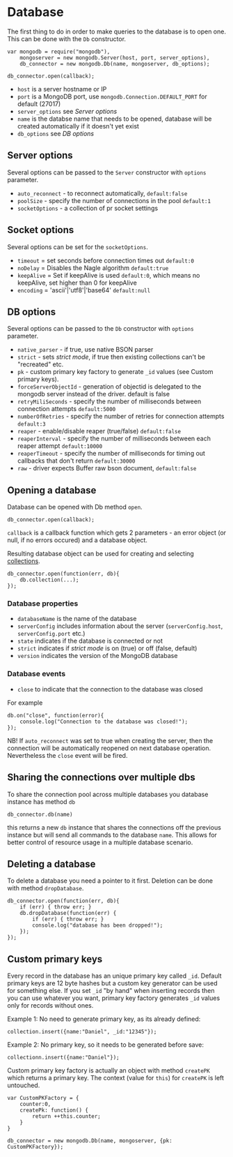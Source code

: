 Database
========

The first thing to do in order to make queries to the database is to open one. This can be done with the `Db` constructor.

    var mongodb = require("mongodb"),
        mongoserver = new mongodb.Server(host, port, server_options),
        db_connector = new mongodb.Db(name, mongoserver, db_options);
        
    db_connector.open(callback);
    
* `host` is a server hostname or IP
* `port` is a MongoDB port, use `mongodb.Connection.DEFAULT_PORT` for default (27017)
* `server_options` see *Server options*
* `name` is the databse name that needs to be opened, database will be created automatically if it doesn't yet exist
* `db_options` see *DB options*

## Server options
Several options can be passed to the `Server` constructor with `options` parameter.  
  
* `auto_reconnect` - to reconnect automatically, `default:false`
* `poolSize` - specify the number of connections in the pool `default:1`
* `socketOptions` - a collection of pr socket settings

## Socket options
Several options can be set for the `socketOptions`.

* `timeout` = set seconds before connection times out `default:0`
* `noDelay` = Disables the Nagle algorithm `default:true`
* `keepAlive` = Set if keepAlive is used `default:0`, which means no keepAlive, set higher than 0 for keepAlive
* `encoding` = 'ascii'|'utf8'|'base64' `default:null`

## DB options

Several options can be passed to the `Db` constructor with `options` parameter.

* `native_parser` - if true, use native BSON parser 
* `strict` - sets *strict mode*, if true then existing collections can't be "recreated" etc.
* `pk` - custom primary key factory to generate `_id` values (see Custom primary keys).
* `forceServerObjectId` - generation of objectid is delegated to the mongodb server instead of the driver. default is false
* `retryMiliSeconds` - specify the number of milliseconds between connection attempts `default:5000`
* `numberOfRetries` - specify the number of retries for connection attempts `default:3`
* `reaper` - enable/disable reaper (true/false) `default:false`
* `reaperInterval` - specify the number of milliseconds between each reaper attempt `default:10000`
* `reaperTimeout` - specify the number of milliseconds for timing out callbacks that don't return `default:30000`
* `raw` - driver expects Buffer raw bson document, `default:false`

## Opening a database

Database can be opened with Db method `open`. 

    db_connector.open(callback);

`callback` is a callback function which gets 2 parameters - an error object (or null, if no errors occured) and a database object.

Resulting database object can be used for creating and selecting [collections](collections.md).

    db_connector.open(function(err, db){
        db.collection(...);
    });

### Database properties

* `databaseName` is the name of the database
* `serverConfig` includes information about the server (`serverConfig.host`, `serverConfig.port` etc.)
* `state` indicates if the database is connected or not
* `strict` indicates if *strict mode* is on (true) or off (false, default)
* `version` indicates the version of the MongoDB database

### Database events

* `close` to indicate that the connection to the database was closed
  
For example

    db.on("close", function(error){
        console.log("Connection to the database was closed!");
    });
    
NB! If `auto_reconnect` was set to true when creating the server, then the connection will be automatically reopened on next database operation. Nevertheless the `close` event will be fired.

## Sharing the connections over multiple dbs

To share the connection pool across multiple databases you database instance has method `db`

	db_connector.db(name)
	
this returns a new `db` instance that shares the connections off the previous instance but will send all commands to the database `name`. This allows for better control of resource usage in a multiple database scenario.

## Deleting a database

To delete a database you need a pointer to it first. Deletion can be done with method `dropDatabase`.

    db_connector.open(function(err, db){
		if (err) { throw err; }
        db.dropDatabase(function(err) {
			if (err) { throw err; }
			console.log("database has been dropped!");
		});
    });

## Custom primary keys

Every record in the database has an unique primary key called `_id`. Default primary keys are 12 byte hashes but a custom key generator can be used for something else. If you set `_id` "by hand" when inserting records then you can use whatever you want, primary key factory generates `_id` values only for records without ones.

Example 1: No need to generate primary key, as its already defined:

    collection.insert({name:"Daniel", _id:"12345"});

Example 2: No primary key, so it needs to be generated before save:

    collectionn.insert({name:"Daniel"});

Custom primary key factory is actually an object with method `createPK` which returns a primary key. The context (value for `this`) for `createPK` is left untouched.

    var CustomPKFactory = {
        counter:0,
        createPk: function() {
            return ++this.counter;
        }
    } 

    db_connector = new mongodb.Db(name, mongoserver, {pk: CustomPKFactory});

